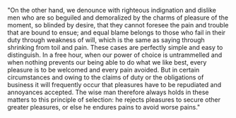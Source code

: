 "On the other hand, we denounce with righteous indignation and dislike men who are so beguiled and demoralized
by the charms of pleasure of the moment, so blinded by desire, that they cannot foresee the pain and trouble
that are bound to ensue; and equal blame belongs to those who fail in their duty through weakness of will,
which is the same as saying through shrinking from toil and pain. These cases are perfectly simple and easy to 
distinguish. In a free hour, when our power of choice is untrammelled and when nothing prevents our being able 
to do what we like best, every pleasure is to be welcomed and every pain avoided. But in certain circumstances 
and owing to the claims of duty or the obligations of business it will frequently occur that pleasures have to 
be repudiated and annoyances accepted. The wise man therefore always holds in these matters to this principle 
of selection: he rejects pleasures to secure other greater pleasures, or else he endures pains to avoid worse 
pains."
